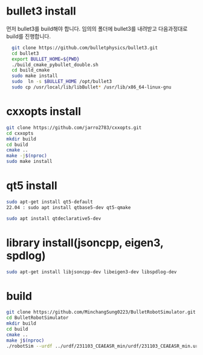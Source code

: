 # bullet3 install
먼저 bullet3를 build해야 합니다. 
임의의 폴더에 bullet3를 내려받고 다음과정대로 build를 진행합니다.
```bash
  git clone https://github.com/bulletphysics/bullet3.git
  cd bullet3  
  export BULLET_HOME=${PWD}
  ./build_cmake_pybullet_double.sh
  cd build_cmake
  sudo make install
  sudo  ln -s $BULLET_HOME /opt/bullet3
  sudo cp /usr/local/lib/libBullet* /usr/lib/x86_64-linux-gnu
```
# cxxopts install
```bash
git clone https://github.com/jarro2783/cxxopts.git
cd cxxopts
mkdir build
cd build
cmake ..
make -j$(nproc)
sudo make install
```

# qt5 install
```bash
sudo apt-get install qt5-default
22.04 : sudo apt install qtbase5-dev qt5-qmake

sudo apt install qtdeclarative5-dev
```
# library install(jsoncpp, eigen3, spdlog)
```bash
sudo apt-get install libjsoncpp-dev libeigen3-dev libspdlog-dev
```


#  build

```bash
git clone https://github.com/MinchangSung0223/BulletRobotSimulator.git
cd BulletRobotSimulator
mkdir build
cd build
cmake ..
make j$(nproc)
./robotSim --urdf ../urdf/231103_CEAEASR_min/urdf/231103_CEAEASR_min.urdf --gui --control --qt
```




